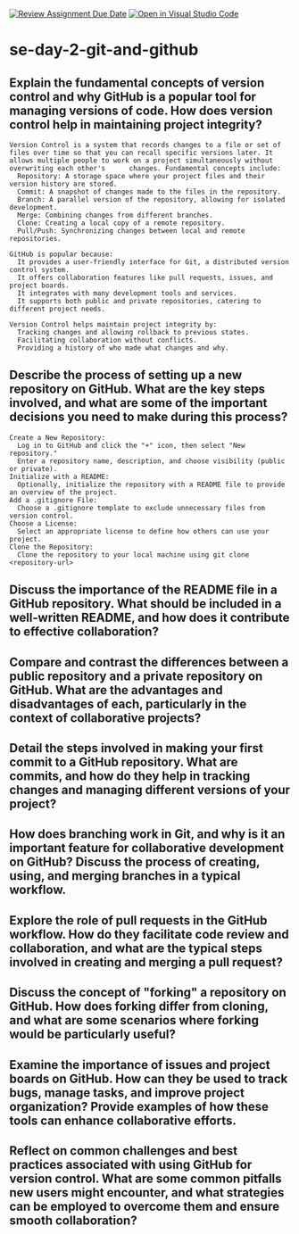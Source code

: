 [![Review Assignment Due Date](https://classroom.github.com/assets/deadline-readme-button-22041afd0340ce965d47ae6ef1cefeee28c7c493a6346c4f15d667ab976d596c.svg)](https://classroom.github.com/a/8wgCKhpZ)
[![Open in Visual Studio Code](https://classroom.github.com/assets/open-in-vscode-2e0aaae1b6195c2367325f4f02e2d04e9abb55f0b24a779b69b11b9e10269abc.svg)](https://classroom.github.com/online_ide?assignment_repo_id=18467791&assignment_repo_type=AssignmentRepo)
# se-day-2-git-and-github
## Explain the fundamental concepts of version control and why GitHub is a popular tool for managing versions of code. How does version control help in maintaining project integrity?
    Version Control is a system that records changes to a file or set of files over time so that you can recall specific versions later. It allows multiple people to work on a project simultaneously without overwriting each other's      changes. Fundamental concepts include:  
      Repository: A storage space where your project files and their version history are stored.
      Commit: A snapshot of changes made to the files in the repository.
      Branch: A parallel version of the repository, allowing for isolated development.
      Merge: Combining changes from different branches.
      Clone: Creating a local copy of a remote repository.
      Pull/Push: Synchronizing changes between local and remote repositories.

    GitHub is popular because:
      It provides a user-friendly interface for Git, a distributed version control system.
      It offers collaboration features like pull requests, issues, and project boards.
      It integrates with many development tools and services.
      It supports both public and private repositories, catering to different project needs.

    Version Control helps maintain project integrity by:
      Tracking changes and allowing rollback to previous states.
      Facilitating collaboration without conflicts.
      Providing a history of who made what changes and why.

## Describe the process of setting up a new repository on GitHub. What are the key steps involved, and what are some of the important decisions you need to make during this process?
    Create a New Repository:
      Log in to GitHub and click the "+" icon, then select "New repository."
      Enter a repository name, description, and choose visibility (public or private).
    Initialize with a README:
      Optionally, initialize the repository with a README file to provide an overview of the project.
    Add a .gitignore File:
      Choose a .gitignore template to exclude unnecessary files from version control.
    Choose a License:
      Select an appropriate license to define how others can use your project.
    Clone the Repository:
      Clone the repository to your local machine using git clone <repository-url>

## Discuss the importance of the README file in a GitHub repository. What should be included in a well-written README, and how does it contribute to effective collaboration?

## Compare and contrast the differences between a public repository and a private repository on GitHub. What are the advantages and disadvantages of each, particularly in the context of collaborative projects?

## Detail the steps involved in making your first commit to a GitHub repository. What are commits, and how do they help in tracking changes and managing different versions of your project?

## How does branching work in Git, and why is it an important feature for collaborative development on GitHub? Discuss the process of creating, using, and merging branches in a typical workflow.

## Explore the role of pull requests in the GitHub workflow. How do they facilitate code review and collaboration, and what are the typical steps involved in creating and merging a pull request?

## Discuss the concept of "forking" a repository on GitHub. How does forking differ from cloning, and what are some scenarios where forking would be particularly useful?

## Examine the importance of issues and project boards on GitHub. How can they be used to track bugs, manage tasks, and improve project organization? Provide examples of how these tools can enhance collaborative efforts.

## Reflect on common challenges and best practices associated with using GitHub for version control. What are some common pitfalls new users might encounter, and what strategies can be employed to overcome them and ensure smooth collaboration?
